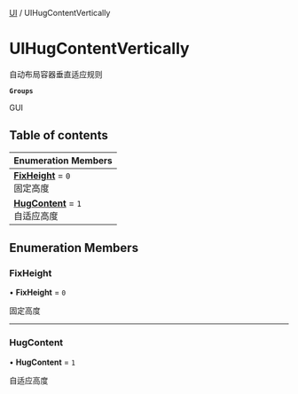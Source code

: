 [UI](../modules/UI.UI.md) / UIHugContentVertically

# UIHugContentVertically <Badge type="tip" text="Enumeration" /> <Score text="UIHugContentVertically" />

自动布局容器垂直适应规则

**`Groups`**

GUI

## Table of contents

| Enumeration Members |
| :-----|
| **[FixHeight](UI.UIHugContentVertically.md#fixheight)** = ``0`` <br> 固定高度|
| **[HugContent](UI.UIHugContentVertically.md#hugcontent)** = ``1`` <br> 自适应高度|

## Enumeration Members

### FixHeight <Score text="FixHeight" /> 

• **FixHeight** = ``0``

固定高度

___

### HugContent <Score text="HugContent" /> 

• **HugContent** = ``1``

自适应高度
